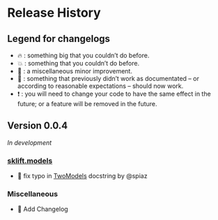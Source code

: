 # Release History

## Legend for changelogs

* :fire: : something big that you couldn’t do before.
* :boom: : something that you couldn’t do before.
* :memo: : a miscellaneous minor improvement.
* :hammer: : something that previously didn’t work as documentated – or according to reasonable expectations – should now work.
* :exclamation: : you will need to change your code to have the same effect in the future; or a feature will be removed in the future.

## Version 0.0.4
*In development*

### [sklift.models](https://scikit-uplift.readthedocs.io/en/latest/models.html)

* :memo: fix typo in [TwoModels](https://scikit-uplift.readthedocs.io/en/latest/models.html#sklift.models.models.TwoModels) docstring by @spiaz 

### Miscellaneous

* :memo: Add Changelog